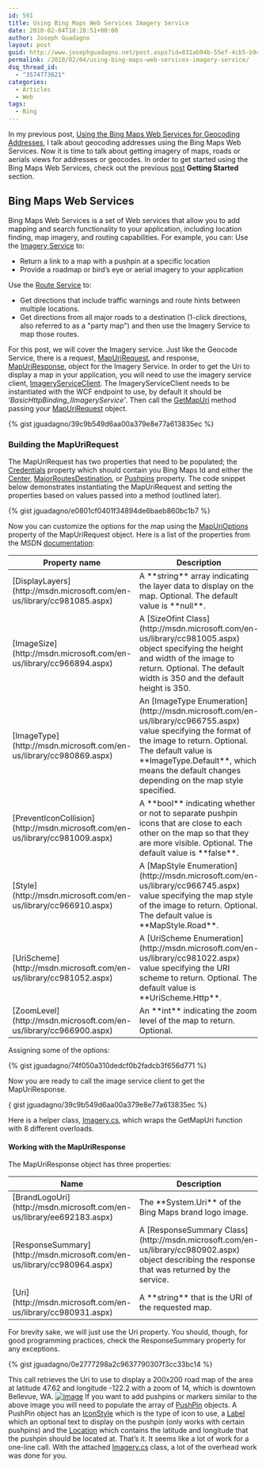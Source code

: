 ```yaml
---
id: 591
title: Using Bing Maps Web Services Imagery Service
date: 2010-02-04T18:28:51+00:00
author: Joseph Guadagno
layout: post
guid: http://www.josephguadagno.net/post.aspx?id=831ab94b-55ef-4cb5-b9ce-adde8c9dbc08
permalink: /2010/02/04/using-bing-maps-web-services-imagery-service/
dsq_thread_id:
  - "3574773621"
categories:
  - Articles
  - Web
tags:
  - Bing
---
```

<!-- TODO: Fix Table, HTML, Links to content -->
In my previous post, [Using the Bing Maps Web Services for Geocoding Addresses](http://www.josephguadagno.net/post/Using-the-Bing-Maps-Web-Services-for-Geocoding-Addresses.aspx), I talk about geocoding addresses using the Bing Maps Web Services. Now it is time to talk about getting imagery of maps, roads or aerials views for addresses or geocodes. In order to get started using the Bing Maps Web Services, check out the previous [post](http://www.josephguadagno.net/post/Using-the-Bing-Maps-Web-Services-for-Geocoding-Addresses.aspx) **Getting Started** section.

## Bing Maps Web Services

Bing Maps Web Services is a set of Web services that allow you to add mapping and search functionality to your application, including location finding, map imagery, and routing capabilities. For example, you can: Use the [Imagery Service](http://msdn.microsoft.com/en-us/library/cc981090.aspx) to:

* Return a link to a map with a pushpin at a specific location
* Provide a roadmap or bird’s eye or aerial imagery to your application

Use the [Route Service](http://msdn.microsoft.com/en-us/library/cc966826.aspx) to:

* Get directions that include traffic warnings and route hints between multiple locations.
* Get directions from all major roads to a destination (1-click directions, also referred to as a "party map") and then use the Imagery Service to map those routes.

For this post, we will cover the Imagery service. Just like the Geocode Service, there is a request, [MapUriRequest](http://msdn.microsoft.com/en-us/library/cc980912.aspx), and response, [MapUriResponse](http://msdn.microsoft.com/en-us/library/cc981042.aspx), object for the Imagery Service. In order to get the Uri to display a map in your application, you will need to use the imagery service client, [ImageryServiceClient](http://msdn.microsoft.com/en-us/library/cc980959.aspx). The ImageryServiceClient needs to be instantiated with the WCF endpoint to use, by default it should be ‘_BasicHttpBinding_IImageryService’_. Then call the [GetMapUri](http://msdn.microsoft.com/en-us/library/cc981108.aspx) method passing your [MapUriRequest](http://msdn.microsoft.com/en-us/library/cc980912.aspx) object.

{% gist jguadagno/39c9b549d6aa00a379e8e77a613835ec %}

### Building the MapUriRequest

The MapUriRequest has two properties that need to be populated; the [Credentials](http://msdn.microsoft.com/en-us/library/cc966923.aspx) property which should contain you Bing Maps Id and either the [Center](http://msdn.microsoft.com/en-us/library/cc966747.aspx), [MajorRoutesDestination](http://msdn.microsoft.com/en-us/library/cc966744.aspx), or [Pushpins](http://msdn.microsoft.com/en-us/library/cc980872.aspx) property.  The code snippet below demonstrates instantiating the MapUriRequest and setting the properties based on values passed into a method (outlined later).

{% gist jguadagno/e0801cf0401f34894de6baeb860bc1b7 %}

Now you can customize the options for the map using the [MapUriOptions](http://msdn.microsoft.com/en-us/library/cc981074.aspx) property of the MapUriRequest object. Here is a list of the properties from the MSDN [documentation](http://msdn.microsoft.com/en-us/library/cc981033.aspx):

<table class="table table-striped table-bordered">

<thead>

<tr>

<th>Property name</th>

<th>Description</th>

</tr>

</thead>

<tbody>

<tr>

<td>[DisplayLayers](http://msdn.microsoft.com/en-us/library/cc981085.aspx)</td>

<td>A **string** array indicating the layer data to display on the map. Optional. The default value is **null**.</td>

</tr>

<tr>

<td>[ImageSize](http://msdn.microsoft.com/en-us/library/cc966894.aspx)</td>

<td>A [SizeOfint Class](http://msdn.microsoft.com/en-us/library/cc981005.aspx) object specifying the height and width of the image to return. Optional. The default width is 350 and the default height is 350.</td>

</tr>

<tr>

<td>[ImageType](http://msdn.microsoft.com/en-us/library/cc980869.aspx)</td>

<td>An [ImageType Enumeration](http://msdn.microsoft.com/en-us/library/cc966755.aspx) value specifying the format of the image to return. Optional. The default value is **ImageType.Default**, which means the default changes depending on the map style specified.</td>

</tr>

<tr>

<td>[PreventIconCollision](http://msdn.microsoft.com/en-us/library/cc981009.aspx)</td>

<td>A **bool** indicating whether or not to separate pushpin icons that are close to each other on the map so that they are more visible. Optional. The default value is **false**.</td>

</tr>

<tr>

<td>[Style](http://msdn.microsoft.com/en-us/library/cc966910.aspx)</td>

<td>A [MapStyle Enumeration](http://msdn.microsoft.com/en-us/library/cc966745.aspx) value specifying the map style of the image to return. Optional. The default value is **MapStyle.Road**.</td>

</tr>

<tr>

<td>[UriScheme](http://msdn.microsoft.com/en-us/library/cc981052.aspx)</td>

<td>A [UriScheme Enumeration](http://msdn.microsoft.com/en-us/library/cc981022.aspx) value specifying the URI scheme to return. Optional. The default value is **UriScheme.Http**.</td>

</tr>

<tr>

<td>[ZoomLevel](http://msdn.microsoft.com/en-us/library/cc966900.aspx)</td>

<td>An **int** indicating the zoom level of the map to return. Optional.</td>

</tr>

</tbody>

</table>

Assigning some of the options: 

{% gist jguadagno/74f050a310dedcf0b2fadcb3f656d771 %}

Now you are ready to call the image service client to get the MapUriResponse.

{ gist jguadagno/39c9b549d6aa00a379e8e77a613835ec %}

Here is a helper class, [Imagery.cs](https://www.josephguadagno.net/wp-content/uploads/2015/03/Imagery.cs_.zip),  which wraps the GetMapUri function with 8 different overloads.

#### Working with the MapUriResponse

The MapUriResponse object has three properties:

<table class="table table-striped table-bordered">

<thead>

<tr>

<th>Name</th>

<th>Description</th>

</tr>

</thead>

<tbody>

<tr>

<td>[BrandLogoUri](http://msdn.microsoft.com/en-us/library/ee692183.aspx)</td>

<td>The **System.Uri** of the Bing Maps brand logo image.</td>

</tr>

<tr>

<td>[ResponseSummary](http://msdn.microsoft.com/en-us/library/cc980964.aspx)</td>

<td>A [ResponseSummary Class](http://msdn.microsoft.com/en-us/library/cc980902.aspx) object describing the response that was returned by the service.</td>

</tr>

<tr>

<td>[Uri](http://msdn.microsoft.com/en-us/library/cc980931.aspx)</td>

<td>A **string** that is the URI of the requested map.</td>

</tr>

</tbody>

</table>

For brevity sake, we will just use the Uri property.  You should, though, for good programming practices, check the ResponseSummary property for any exceptions.

{% gist  jguadagno/0e2777298a2c9637790307f3cc33bc14 %}

This call retrieves the Uri to use to display a 200x200 road map of the area at latitude 47.62 and longitude -122.2 with a zoom of 14, which is downtown Bellevue, WA. [![image](https://www.josephguadagno.net/wp-content/uploads/2015/03/image_thumb.png "image")](https://www.josephguadagno.net/wp-content/uploads/2015/03/image.png) If you want to add pushpins or markers similar to the above image you will need to populate the array of [PushPin](http://msdn.microsoft.com/en-us/library/cc966869.aspx) objects. A PushPin object has an [IconStyle](http://msdn.microsoft.com/en-us/library/cc980903.aspx) which is the type of icon to use, a [Label](http://msdn.microsoft.com/en-us/library/cc981045.aspx) which an optional text to display on the pushpin (only works with certain pushpins) and the [Location](http://msdn.microsoft.com/en-us/library/cc966941.aspx) which contains the latitude and longitude that the pushpin should be located at. That’s it.  It seems like a lot of work for a one-line call.  With the attached [Imagery.cs](https://www.josephguadagno.net/wp-content/uploads/2015/03/Imagery.cs_.zip) class, a lot of the overhead work was done for you.